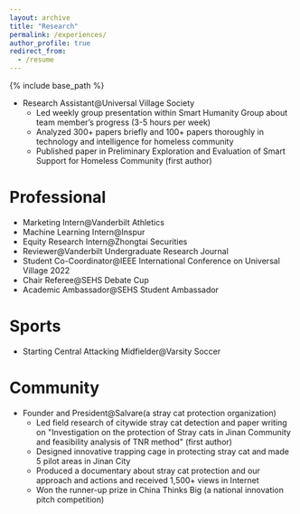 ```yaml
---
layout: archive
title: "Research"
permalink: /experiences/
author_profile: true
redirect_from:
  - /resume
---
```


{% include base_path %}

* Research Assistant@Universal Village Society
  * Led weekly group presentation within Smart Humanity Group about team member’s progress (3-5 hours per week)
  * Analyzed 300+ papers briefly and 100+ papers thoroughly in technology and intelligence for homeless community
  * Published paper in Preliminary Exploration and Evaluation of Smart Support for Homeless Community (first author)

Professional
======
* Marketing Intern@Vanderbilt Athletics
* Machine Learning Intern@Inspur
* Equity Research Intern@Zhongtai Securities
* Reviewer@Vanderbilt Undergraduate Research Journal
* Student Co-Coordinator@IEEE International Conference on Universal Village 2022
* Chair Referee@SEHS Debate Cup
* Academic Ambassador@SEHS Student Ambassador

Sports
======
* Starting Central Attacking Midfielder@Varsity Soccer

Community
======
* Founder and President@Salvare(a stray cat protection organization)
  * Led field research of citywide stray cat detection and paper writing on "Investigation on the protection of Stray cats in Jinan Community and feasibility analysis of TNR method" (first author)
  * Designed innovative trapping cage in protecting stray cat and made 5 pilot areas in Jinan City
  * Produced a documentary about stray cat protection and our approach and actions and received 1,500+ views in Internet
  * Won the runner-up prize in China Thinks Big (a national innovation pitch competition)

